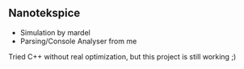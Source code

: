 ## Nanotekspice

* Simulation by mardel
* Parsing/Console Analyser from me

Tried C++ without real optimization, but this project is still working ;)